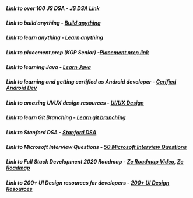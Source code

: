 ##### Link to over 100 JS DSA - [JS DSA Link](https://morioh.com/p/2674a069fb93?f=5c21fb01c16e2556b555ab32&fbclid=IwAR2ZFlbH_vkSbSHt0yVQAddiojnO-9kNDuQHLrj0F4Lu0AI7TIo4yg5cNBs)

##### Link to build anything - [Build anything](https://github.com/sindresorhus/awesome)

##### Link to learn anything - [Learn anything](https://github.com/sindresorhus/awesome)

##### Link to placement prep (KGP Senior) -[Placement prep link](https://nitinkgp23.github.io/2020/09/23/A-to-Z-guide-to-your-campus-placements/)

##### Link to learning Java - [Learn Java](https://auth.udacity.com/sign-in?next=https%3A%2F%2Fclassroom.udacity.com%2Fauthenticated)

##### Link to learning and getting certified as Android developer - [Cerified Android Dev](https://google-developer-training.github.io/android-developer-fundamentals-course-concepts-v2/?q=)

##### Link to amazing UI/UX design resources - [UI/UX Design](https://dev.to/theme_selection/best-design-resources-websites-every-developer-should-bookmark-1p5d)

##### Link to learn Git Branching - [Learn git branching](https://learngitbranching.js.org/)

##### Link to Stanford DSA - [Stanford DSA](https://web.stanford.edu/class/cs97si/)

##### Link to Microsoft Interview Questions - [50 Microsoft Interview Questions](https://career-guru99-com.cdn.ampproject.org/v/s/career.guru99.com/top-50-microsoft-interview-questions-with-answers/amp/?amp_js_v=a6&amp_gsa=1#referrer=https%3A%2F%2Fwww.google.com&amp_tf=From%20%251%24s&ampshare=https%3A%2F%2Fcareer.guru99.com%2Ftop-50-microsoft-interview-questions-with-answers%2F)

##### Link to Full Stack Development 2020 Roadmap - [Ze Roadmap Video](https://www.youtube.com/watch?v=BEoFSRdkSZQ), [Ze Roadmap](https://github.com/kamranahmedse/developer-roadmap)

##### Link to 200+ UI Design resources for developers - [200+ UI Design Resources](https://github.com/bradtraversy/design-resources-for-developers)
